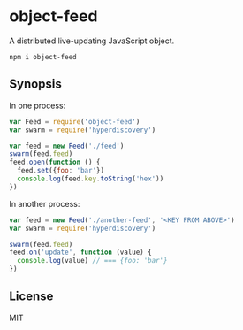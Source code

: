 # object-feed

A distributed live-updating JavaScript object.

`npm i object-feed`

## Synopsis

In one process:

```javascript
var Feed = require('object-feed')
var swarm = require('hyperdiscovery')

var feed = new Feed('./feed')
swarm(feed.feed)
feed.open(function () {
  feed.set({foo: 'bar'})
  console.log(feed.key.toString('hex'))
})
```

In another process:

```javascript
var feed = new Feed('./another-feed', '<KEY FROM ABOVE>')
var swarm = require('hyperdiscovery')

swarm(feed.feed)
feed.on('update', function (value) {
  console.log(value) // === {foo: 'bar'}
})
```

## License

MIT

